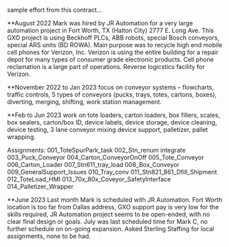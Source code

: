 sample effort from this contract...

**August 2022
Mark was hired by JR Automation for a very large automation project in Fort Worth, TX (Halton City) 2777 E. Long Ave. This GXO project is using Beckhoff PLCs, ABB robots, special Bosch conveyors, special ARS units (BD ROWA). Main purpose was to recycle high end mobile cell phones for Verizon, Inc. Verizon is using the entire building for a repair depot for many types of consumer grade electronic products. Cell phone reclamation is a large part of operations. Reverse logicstics facility for Verizon.

**November 2022 to Jan 2023
focus on conveyor systems – flowcharts, traffic controls, 5 types of conveyors (pucks, trays, totes, cartons, boxes), diverting, merging, shifting, work station management.

**Feb to Jun 2023
work on tote loaders, carton loaders, box fillers, scales, box sealers, carton/box ID, device labels, device storage, device cleaning, device testing, 3 lane conveyor mixing device support, palletizer, pallet wrapping.
 
Assignments:
001_ToteSpurPark_task
002_Stn_renum integrate
003_Puck_Conveyor
004_Carton_ConveyorOnOff
005_Tote_Conveyor
006_Carton_Loader
007_Stn611_tray_load
008_Box_Conveyor
009_GeneralSupport_Issues
010_Tray_conv
011_Stn821_861_Dfill_Shipment
012_ToteLoad_HMI
013_70x_80x_Coveyor_SafetyInterface
014_Palletizer_Wrapper

**June 2023
Last month Mark is scheduled with JR Automation. Fort Worth location is too far from Dallas address, GXO support pay is very low for the skills required, JR Automation project seems to be open-ended, with no clear final design or goals. July was last scheduled time for Mark C, no further schedule on on-going expansion. Asked Sterling Staffing for local assignments, none to be had.

